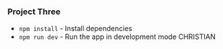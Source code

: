### Project Three

* `npm install` - Install dependencies
* `npm run dev` - Run the app in development mode
CHRISTIAN